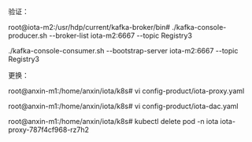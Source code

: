 验证：

root@iota-m2:/usr/hdp/current/kafka-broker/bin# ./kafka-console-producer.sh --broker-list iota-m2:6667 --topic Registry3

./kafka-console-consumer.sh --bootstrap-server iota-m2:6667 --topic Registry3



更换：

root@anxin-m1:/home/anxin/iota/k8s# vi config-product/iota-proxy.yaml 

root@anxin-m1:/home/anxin/iota/k8s# vi config-product/iota-dac.yaml

root@anxin-m1:/home/anxin/iota/k8s# kubectl delete pod -n iota iota-proxy-787f4cf968-rz7h2
